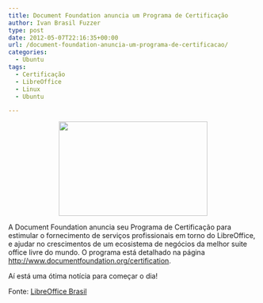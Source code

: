 ```yaml
---
title: Document Foundation anuncia um Programa de Certificação
author: Ivan Brasil Fuzzer
type: post
date: 2012-05-07T22:16:35+00:00
url: /document-foundation-anuncia-um-programa-de-certificacao/
categories:
  - Ubuntu
tags:
  - Certificação
  - LibreOffice
  - Linux
  - Ubuntu

---
```

<p style="text-align: center;">
  <a href="http://www.ubuntero.com.br/wp-content/uploads/2012/05/certificacao-libo.jpg"><img class="alignnone size-medium wp-image-3522" title="certificacao-libo" src="http://www.ubuntero.com.br/wp-content/uploads/2012/05/certificacao-libo-300x191.jpg" alt="" width="300" height="191" /></a>
</p>

A Document Foundation anuncia seu Programa de Certificação para estimular o fornecimento de serviços profissionais em torno do LibreOffice, e ajudar no crescimentos de um ecosistema de negócios da melhor suite office livre do mundo. O programa está detalhado na página <http://www.documentfoundation.org/certification>.

Aí está uma ótima notícia para começar o dia!

Fonte: [LibreOffice Brasil][1]

 [1]: http://libreofficebrasil.blogspot.com.br/2012/05/document-foundation-anuncia-um-programa.html